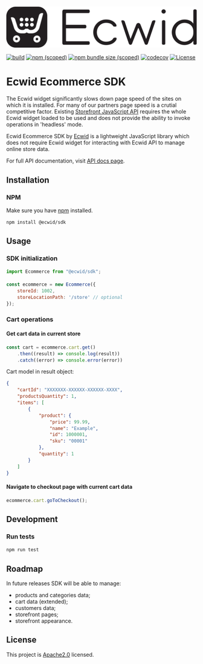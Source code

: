 [![Ecwid](https://github.com/Ecwid/ecwid-js-sdk/blob/main/img/logo.png?raw=true)](https://ecwid.com)

[![build](https://github.com/Ecwid/ecwid-js-sdk/actions/workflows/build.yml/badge.svg)](https://github.com/Ecwid/ecwid-js-sdk/actions/workflows/build.yml)
[![npm (scoped)](https://img.shields.io/npm/v/@ecwid/sdk)](https://www.npmjs.com/package/@ecwid/sdk)
[![npm bundle size (scoped)](https://img.shields.io/bundlephobia/min/@ecwid/sdk)](https://www.npmjs.com/package/@ecwid/sdk)
[![codecov](https://codecov.io/gh/Ecwid/ecwid-js-sdk/branch/main/graph/badge.svg?token=Y972AFJMBM)](https://codecov.io/gh/Ecwid/ecwid-js-sdk)
[![License](https://img.shields.io/badge/License-Apache%202.0-blue.svg)](https://opensource.org/licenses/Apache-2.0)

# Ecwid Ecommerce SDK

The Ecwid widget significantly slows down page speed of the sites on which it is installed. For many of our partners page speed is a crutial competitive factor. Existing [Storefront JavaScript API](https://api-docs.ecwid.com/reference/overview) requires the whole Ecwid widget loaded to be used and does not provide the ability to invoke operations in 'headless' mode.

Ecwid Ecommerce SDK by [Ecwid](https://www.ecwid.com/) is a lightweight JavaScript library which does not require Ecwid widget for interacting with Ecwid API to manage online store data. 

For full API documentation, visit [API docs page](https://ecwid.github.io/ecwid-js-sdk/). 

## Installation

### NPM

Make sure you have [npm](https://www.npmjs.com/) installed.
```bash
npm install @ecwid/sdk
```

## Usage

### SDK initialization

```javascript
import Ecommerce from "@ecwid/sdk";

const ecommerce = new Ecommerce({
	storeId: 1002,
	storeLocationPath: '/store' // optional
});
```

### Cart operations

#### Get cart data in current store

```javascript
const cart = ecommerce.cart.get()
	.then((result) => console.log(result))
	.catch((error) => console.error(error))
```
Cart model in result object:
```json
{
    "cartId": "XXXXXXX-XXXXXX-XXXXXX-XXXX",
    "productsQuantity": 1,
    "items": [
        {
            "product": {
                "price": 99.99,
                "name": "Example",
                "id": 1000001,
                "sku": "00001"
            },
            "quantity": 1
        }
    ]
}
```

#### Navigate to checkout page with current cart data

```javascript
ecommerce.cart.goToCheckout();
```

## Development

### Run tests

```bash
npm run test
```

## Roadmap

In future releases SDK will be able to manage:
- products and categories data;
- cart data (extended);
- customers data;
- storefront pages;
- storefront appearance.

## License

This project is [Apache2.0](LICENSE) licensed.
